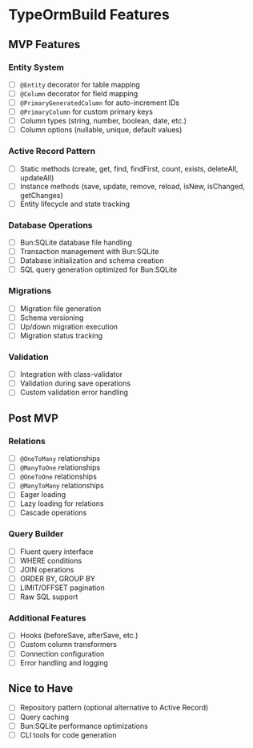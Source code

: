 # TypeOrmBuild Features

## MVP Features

### Entity System
- [ ] `@Entity` decorator for table mapping
- [ ] `@Column` decorator for field mapping
- [ ] `@PrimaryGeneratedColumn` for auto-increment IDs
- [ ] `@PrimaryColumn` for custom primary keys
- [ ] Column types (string, number, boolean, date, etc.)
- [ ] Column options (nullable, unique, default values)

### Active Record Pattern
- [ ] Static methods (create, get, find, findFirst, count, exists, deleteAll, updateAll)
- [ ] Instance methods (save, update, remove, reload, isNew, isChanged, getChanges)
- [ ] Entity lifecycle and state tracking

### Database Operations
- [ ] Bun:SQLite database file handling
- [ ] Transaction management with Bun:SQLite
- [ ] Database initialization and schema creation
- [ ] SQL query generation optimized for Bun:SQLite

### Migrations
- [ ] Migration file generation
- [ ] Schema versioning
- [ ] Up/down migration execution
- [ ] Migration status tracking

### Validation
- [ ] Integration with class-validator
- [ ] Validation during save operations
- [ ] Custom validation error handling

## Post MVP

### Relations
- [ ] `@OneToMany` relationships
- [ ] `@ManyToOne` relationships  
- [ ] `@OneToOne` relationships
- [ ] `@ManyToMany` relationships
- [ ] Eager loading
- [ ] Lazy loading for relations
- [ ] Cascade operations

### Query Builder
- [ ] Fluent query interface
- [ ] WHERE conditions
- [ ] JOIN operations
- [ ] ORDER BY, GROUP BY
- [ ] LIMIT/OFFSET pagination
- [ ] Raw SQL support

### Additional Features
- [ ] Hooks (beforeSave, afterSave, etc.)
- [ ] Custom column transformers
- [ ] Connection configuration
- [ ] Error handling and logging

## Nice to Have
- [ ] Repository pattern (optional alternative to Active Record)
- [ ] Query caching
- [ ] Bun:SQLite performance optimizations
- [ ] CLI tools for code generation